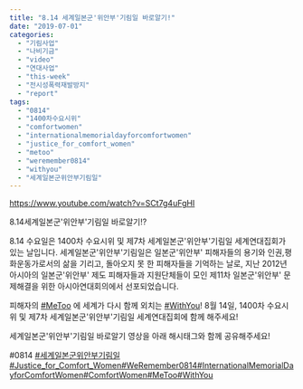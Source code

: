 ```yaml
---
title: "8.14 세계일본군'위안부'기림일 바로알기!"
date: "2019-07-01"
categories: 
  - "기림사업"
  - "나비기금"
  - "video"
  - "연대사업"
  - "this-week"
  - "전시성폭력재발방지"
  - "report"
tags: 
  - "0814"
  - "1400차수요시위"
  - "comfortwomen"
  - "internationalmemorialdayforcomfortwomen"
  - "justice_for_comfort_women"
  - "metoo"
  - "weremember0814"
  - "withyou"
  - "세계일본군위안부기림일"
---
```


https://www.youtube.com/watch?v=SCt7g4uFgHI

8.14세계일본군'위안부'기림일 바로알기!?

8.14 수요일은 1400차 수요시위 및 제7차 세계일본군'위안부'기림일 세계연대집회가 있는 날입니다. 세계일본군'위안부'기림일은 일본군'위안부' 피해자들의 용기와 인권,평화운동가로서의 삶을 기리고, 돌아오지 못 한 피해자들을 기억하는 날로, 지난 2012년 아시아의 일본군'위안부' 제도 피해자들과 지원단체들이 모인 제11차 일본군'위안부' 문제해결을 위한 아시아연대회의에서 선포되었습니다.

피해자의 [#MeToo](https://www.youtube.com/results?search_query=%23MeToo) 에 세계가 다시 함께 외치는 [#WithYou](https://www.youtube.com/results?search_query=%23WithYou)! 8월 14일, 1400차 수요시위 및 제7차 세계일본군'위안부'기림일 세계연대집회에 함께 해주세요!

세계일본군'위안부'기림일 바로알기 영상을 아래 해시태그와 함께 공유해주세요!

#0814 [#세계일본군위안부기림일](https://www.youtube.com/results?search_query=%23%EC%84%B8%EA%B3%84%EC%9D%BC%EB%B3%B8%EA%B5%B0%EC%9C%84%EC%95%88%EB%B6%80%EA%B8%B0%EB%A6%BC%EC%9D%BC)[#Justice\_for\_Comfort\_Women](https://www.youtube.com/results?search_query=%23Justice_for_Comfort_Women)[#WeRemember0814](https://www.youtube.com/results?search_query=%23WeRemember0814)[#InternationalMemorialDayforComfortWomen](https://www.youtube.com/results?search_query=%23InternationalMemorialDayforComfortWomen)[#ComfortWomen](https://www.youtube.com/results?search_query=%23ComfortWomen)[#MeToo](https://www.youtube.com/results?search_query=%23MeToo)[#WithYou](https://www.youtube.com/results?search_query=%23WithYou)
